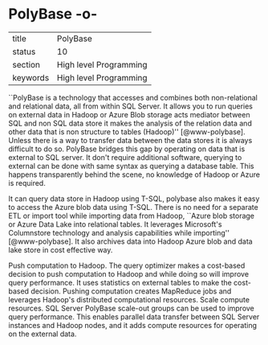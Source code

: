# PolyBase -o-


|          |                        |
| -------- | ---------------------- |
| title    | PolyBase               | 
| status   | 10                     |
| section  | High level Programming |
| keywords | High level Programming |



``PolyBase is a technology that accesses and combines both
non-relational and relational data, all from within SQL Server. It
allows you to run queries on external data in Hadoop or Azure Blob
storage acts mediator between SQL and non SQL data store it makes the
analysis of the relation data and other data that is non structure to
tables (Hadoop)'' [@www-polybase]. Unless there is a way to
transfer data between the data stores it is always difficult to do so.
PolyBase bridges this gap by operating on data that is external to SQL
server. It don't require additional software, querying to external can
be done with same syntax as querying a database table.  This happens
transparently behind the scene, no knowledge of Hadoop or Azure is
required.

It can query data store in Hadoop using T-SQL, polybase also makes it
easy to access the Azure blob data using T-SQL. There is no need for a
separate ETL or import tool while importing data from Hadoop, ``Azure
blob storage or Azure Data Lake into relational tables. It leverages
Microsoft's Columnstore technology and analysis capabilities while
importing'' [@www-polybase]. It also archives data into Hadoop
Azure blob and data lake store in cost effective way.

Push computation to Hadoop. The query optimizer makes a cost-based
decision to push computation to Hadoop and while doing so will improve
query performance. It uses statistics on external tables to make the
cost-based decision. Pushing computation creates MapReduce jobs and
leverages Hadoop's distributed computational resources. Scale compute
resources. SQL Server PolyBase scale-out groups can be used to improve
query performance. This enables parallel data transfer between SQL
Server instances and Hadoop nodes, and it adds compute resources for
operating on the external data.




